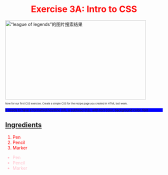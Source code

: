 <!DOCTYPE html>
<html>
<body>

<h1 align="center"><font color="red">Exercise 3A: Intro to CSS</font></h1>
<img class="irc_mi" src="https://lolstatic-a.akamaihd.net/frontpage/apps/prod/LolGameInfo-Harbinger/en_GB/38ab789b95736954fc41a681dd4ea6066e58fd66/assets/assets/images/gi-landing-top.jpg" width="450" height="253" style="" alt="“league of legends”的图片搜索结果">
 <body>
       <p style = "font-size:8px"> Now for our first CSS exercise.  Create a simple CSS for the recipe page you created in HTML last week.  </p>
       <p style = "font-size:10px ; background-color: blue"> It needs to have a formatted headline (h1), a subhead (h2), with text color, background color. font </p>
<h2><a href=" https://primenow.amazon.com">Ingredients</a></h2>

<ol><font color="red">
  <li>Pen</li>
  <li>Pencil</li>
  <li>Marker</li>
</font></ol>

<ul><font color="pink">
  <li>Pen</li>
  <li>Pencil</li>
  <li>Marker</li>
</font></ul>

</body>
</html>


